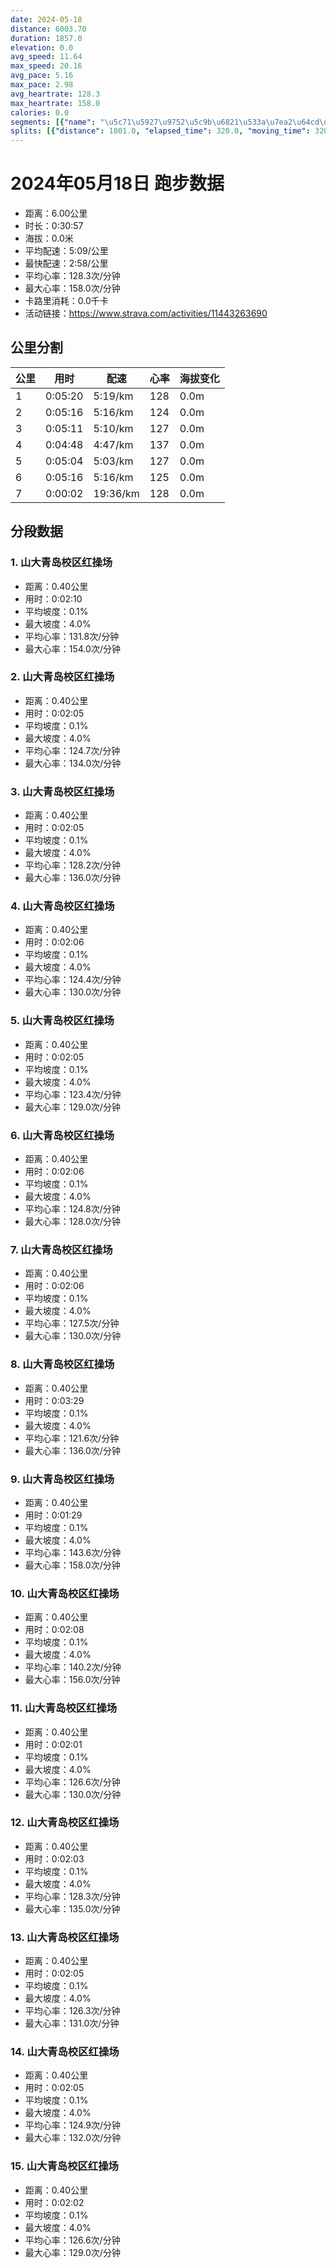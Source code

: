 ```yaml
---
date: 2024-05-18
distance: 6003.70
duration: 1857.0
elevation: 0.0
avg_speed: 11.64
max_speed: 20.16
avg_pace: 5.16
max_pace: 2.98
avg_heartrate: 128.3
max_heartrate: 158.0
calories: 0.0
segments: [{"name": "\u5c71\u5927\u9752\u5c9b\u6821\u533a\u7ea2\u64cd\u573a", "distance": 402.2, "elapsed_time": 130.0, "moving_time": 130.0, "average_heartrate": 131.8, "max_heartrate": 154.0, "average_grade": 0.1, "maximum_grade": 4.0, "elevation_difference": 1.0}, {"name": "\u5c71\u5927\u9752\u5c9b\u6821\u533a\u7ea2\u64cd\u573a", "distance": 402.2, "elapsed_time": 125.0, "moving_time": 125.0, "average_heartrate": 124.7, "max_heartrate": 134.0, "average_grade": 0.1, "maximum_grade": 4.0, "elevation_difference": 1.0}, {"name": "\u5c71\u5927\u9752\u5c9b\u6821\u533a\u7ea2\u64cd\u573a", "distance": 402.2, "elapsed_time": 125.0, "moving_time": 125.0, "average_heartrate": 128.2, "max_heartrate": 136.0, "average_grade": 0.1, "maximum_grade": 4.0, "elevation_difference": 1.0}, {"name": "\u5c71\u5927\u9752\u5c9b\u6821\u533a\u7ea2\u64cd\u573a", "distance": 402.2, "elapsed_time": 126.0, "moving_time": 126.0, "average_heartrate": 124.4, "max_heartrate": 130.0, "average_grade": 0.1, "maximum_grade": 4.0, "elevation_difference": 1.0}, {"name": "\u5c71\u5927\u9752\u5c9b\u6821\u533a\u7ea2\u64cd\u573a", "distance": 402.2, "elapsed_time": 125.0, "moving_time": 125.0, "average_heartrate": 123.4, "max_heartrate": 129.0, "average_grade": 0.1, "maximum_grade": 4.0, "elevation_difference": 1.0}, {"name": "\u5c71\u5927\u9752\u5c9b\u6821\u533a\u7ea2\u64cd\u573a", "distance": 402.2, "elapsed_time": 126.0, "moving_time": 126.0, "average_heartrate": 124.8, "max_heartrate": 128.0, "average_grade": 0.1, "maximum_grade": 4.0, "elevation_difference": 1.0}, {"name": "\u5c71\u5927\u9752\u5c9b\u6821\u533a\u7ea2\u64cd\u573a", "distance": 402.2, "elapsed_time": 126.0, "moving_time": 126.0, "average_heartrate": 127.5, "max_heartrate": 130.0, "average_grade": 0.1, "maximum_grade": 4.0, "elevation_difference": 1.0}, {"name": "\u5c71\u5927\u9752\u5c9b\u6821\u533a\u7ea2\u64cd\u573a", "distance": 402.2, "elapsed_time": 209.0, "moving_time": 122.0, "average_heartrate": 121.6, "max_heartrate": 136.0, "average_grade": 0.1, "maximum_grade": 4.0, "elevation_difference": 1.0}, {"name": "\u5c71\u5927\u9752\u5c9b\u6821\u533a\u7ea2\u64cd\u573a", "distance": 402.2, "elapsed_time": 89.0, "moving_time": 89.0, "average_heartrate": 143.6, "max_heartrate": 158.0, "average_grade": 0.1, "maximum_grade": 4.0, "elevation_difference": 1.0}, {"name": "\u5c71\u5927\u9752\u5c9b\u6821\u533a\u7ea2\u64cd\u573a", "distance": 402.2, "elapsed_time": 128.0, "moving_time": 128.0, "average_heartrate": 140.2, "max_heartrate": 156.0, "average_grade": 0.1, "maximum_grade": 4.0, "elevation_difference": 1.0}, {"name": "\u5c71\u5927\u9752\u5c9b\u6821\u533a\u7ea2\u64cd\u573a", "distance": 402.2, "elapsed_time": 121.0, "moving_time": 121.0, "average_heartrate": 126.6, "max_heartrate": 130.0, "average_grade": 0.1, "maximum_grade": 4.0, "elevation_difference": 1.0}, {"name": "\u5c71\u5927\u9752\u5c9b\u6821\u533a\u7ea2\u64cd\u573a", "distance": 402.2, "elapsed_time": 123.0, "moving_time": 123.0, "average_heartrate": 128.3, "max_heartrate": 135.0, "average_grade": 0.1, "maximum_grade": 4.0, "elevation_difference": 1.0}, {"name": "\u5c71\u5927\u9752\u5c9b\u6821\u533a\u7ea2\u64cd\u573a", "distance": 402.2, "elapsed_time": 125.0, "moving_time": 125.0, "average_heartrate": 126.3, "max_heartrate": 131.0, "average_grade": 0.1, "maximum_grade": 4.0, "elevation_difference": 1.0}, {"name": "\u5c71\u5927\u9752\u5c9b\u6821\u533a\u7ea2\u64cd\u573a", "distance": 402.2, "elapsed_time": 125.0, "moving_time": 125.0, "average_heartrate": 124.9, "max_heartrate": 132.0, "average_grade": 0.1, "maximum_grade": 4.0, "elevation_difference": 1.0}, {"name": "\u5c71\u5927\u9752\u5c9b\u6821\u533a\u7ea2\u64cd\u573a", "distance": 402.2, "elapsed_time": 122.0, "moving_time": 122.0, "average_heartrate": 126.6, "max_heartrate": 129.0, "average_grade": 0.1, "maximum_grade": 4.0, "elevation_difference": 1.0}]
splits: [{"distance": 1001.0, "elapsed_time": 320.0, "moving_time": 320.0, "average_speed": 3.13, "pace": 5.32482428115016, "average_heartrate": 128.79375, "elevation_difference": 0.0, "split_number": 1}, {"distance": 999.0, "elapsed_time": 316.0, "moving_time": 316.0, "average_speed": 3.16, "pace": 5.274272151898733, "average_heartrate": 124.10443037974683, "elevation_difference": 0.0, "split_number": 2}, {"distance": 1001.0, "elapsed_time": 311.0, "moving_time": 311.0, "average_speed": 3.22, "pace": 5.175993788819875, "average_heartrate": 127.20578778135048, "elevation_difference": 0.0, "split_number": 3}, {"distance": 1002.0, "elapsed_time": 375.0, "moving_time": 288.0, "average_speed": 3.48, "pace": 4.789281609195402, "average_heartrate": 137.64236111111111, "elevation_difference": 0.0, "split_number": 4}, {"distance": 999.0, "elapsed_time": 304.0, "moving_time": 304.0, "average_speed": 3.29, "pace": 5.065866261398176, "average_heartrate": 127.41447368421052, "elevation_difference": 0.0, "split_number": 5}, {"distance": 1000.0, "elapsed_time": 316.0, "moving_time": 316.0, "average_speed": 3.16, "pace": 5.274272151898733, "average_heartrate": 125.67721518987342, "elevation_difference": 0.0, "split_number": 6}, {"distance": 1.7, "elapsed_time": 2.0, "moving_time": 2.0, "average_speed": 0.85, "pace": 19.607882352941175, "average_heartrate": 128.0, "elevation_difference": 0.0, "split_number": 7}]
---
```


# 2024年05月18日 跑步数据

- 距离：6.00公里
- 时长：0:30:57
- 海拔：0.0米
- 平均配速：5:09/公里
- 最快配速：2:58/公里
- 平均心率：128.3次/分钟
- 最大心率：158.0次/分钟
- 卡路里消耗：0.0千卡
- 活动链接：https://www.strava.com/activities/11443263690

## 公里分割

| 公里 | 用时 | 配速 | 心率 | 海拔变化 |
|------|------|------|------|------|
| 1 | 0:05:20 | 5:19/km | 128 | 0.0m |
| 2 | 0:05:16 | 5:16/km | 124 | 0.0m |
| 3 | 0:05:11 | 5:10/km | 127 | 0.0m |
| 4 | 0:04:48 | 4:47/km | 137 | 0.0m |
| 5 | 0:05:04 | 5:03/km | 127 | 0.0m |
| 6 | 0:05:16 | 5:16/km | 125 | 0.0m |
| 7 | 0:00:02 | 19:36/km | 128 | 0.0m |


## 分段数据

### 1. 山大青岛校区红操场

- 距离：0.40公里
- 用时：0:02:10
- 平均坡度：0.1%
- 最大坡度：4.0%
- 平均心率：131.8次/分钟
- 最大心率：154.0次/分钟

### 2. 山大青岛校区红操场

- 距离：0.40公里
- 用时：0:02:05
- 平均坡度：0.1%
- 最大坡度：4.0%
- 平均心率：124.7次/分钟
- 最大心率：134.0次/分钟

### 3. 山大青岛校区红操场

- 距离：0.40公里
- 用时：0:02:05
- 平均坡度：0.1%
- 最大坡度：4.0%
- 平均心率：128.2次/分钟
- 最大心率：136.0次/分钟

### 4. 山大青岛校区红操场

- 距离：0.40公里
- 用时：0:02:06
- 平均坡度：0.1%
- 最大坡度：4.0%
- 平均心率：124.4次/分钟
- 最大心率：130.0次/分钟

### 5. 山大青岛校区红操场

- 距离：0.40公里
- 用时：0:02:05
- 平均坡度：0.1%
- 最大坡度：4.0%
- 平均心率：123.4次/分钟
- 最大心率：129.0次/分钟

### 6. 山大青岛校区红操场

- 距离：0.40公里
- 用时：0:02:06
- 平均坡度：0.1%
- 最大坡度：4.0%
- 平均心率：124.8次/分钟
- 最大心率：128.0次/分钟

### 7. 山大青岛校区红操场

- 距离：0.40公里
- 用时：0:02:06
- 平均坡度：0.1%
- 最大坡度：4.0%
- 平均心率：127.5次/分钟
- 最大心率：130.0次/分钟

### 8. 山大青岛校区红操场

- 距离：0.40公里
- 用时：0:03:29
- 平均坡度：0.1%
- 最大坡度：4.0%
- 平均心率：121.6次/分钟
- 最大心率：136.0次/分钟

### 9. 山大青岛校区红操场

- 距离：0.40公里
- 用时：0:01:29
- 平均坡度：0.1%
- 最大坡度：4.0%
- 平均心率：143.6次/分钟
- 最大心率：158.0次/分钟

### 10. 山大青岛校区红操场

- 距离：0.40公里
- 用时：0:02:08
- 平均坡度：0.1%
- 最大坡度：4.0%
- 平均心率：140.2次/分钟
- 最大心率：156.0次/分钟

### 11. 山大青岛校区红操场

- 距离：0.40公里
- 用时：0:02:01
- 平均坡度：0.1%
- 最大坡度：4.0%
- 平均心率：126.6次/分钟
- 最大心率：130.0次/分钟

### 12. 山大青岛校区红操场

- 距离：0.40公里
- 用时：0:02:03
- 平均坡度：0.1%
- 最大坡度：4.0%
- 平均心率：128.3次/分钟
- 最大心率：135.0次/分钟

### 13. 山大青岛校区红操场

- 距离：0.40公里
- 用时：0:02:05
- 平均坡度：0.1%
- 最大坡度：4.0%
- 平均心率：126.3次/分钟
- 最大心率：131.0次/分钟

### 14. 山大青岛校区红操场

- 距离：0.40公里
- 用时：0:02:05
- 平均坡度：0.1%
- 最大坡度：4.0%
- 平均心率：124.9次/分钟
- 最大心率：132.0次/分钟

### 15. 山大青岛校区红操场

- 距离：0.40公里
- 用时：0:02:02
- 平均坡度：0.1%
- 最大坡度：4.0%
- 平均心率：126.6次/分钟
- 最大心率：129.0次/分钟

